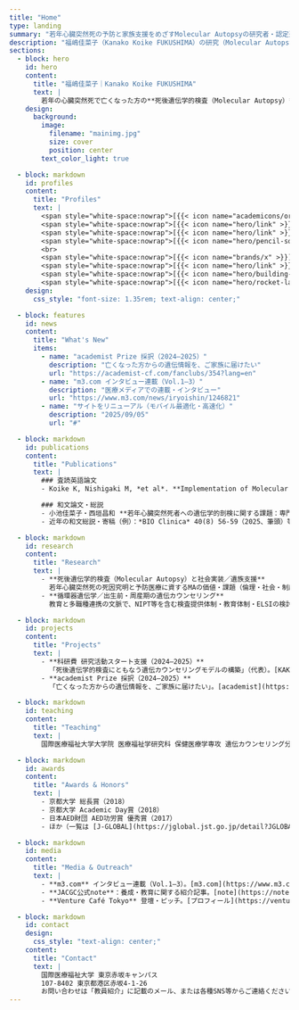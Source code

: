 ```yaml
---
title: "Home"
type: landing
summary: "若年心臓突然死の予防と家族支援をめざすMolecular Autopsyの研究者・認定遺伝カウンセラー。国際医療福祉大学 助教。"
description: "福嶋佳菜子（Kanako Koike FUKUSHIMA）の研究（Molecular Autopsy）、業績、科研費、教育、メディア、プロフィール各種リンク。"
sections:
  - block: hero
    id: hero
    content:
      title: "福嶋佳菜子｜Kanako Koike FUKUSHIMA"
      text: |
        若年の心臓突然死で亡くなった方の**死後遺伝学的検査（Molecular Autopsy）**を軸に、家族の予防医療と社会実装を探究する**認定遺伝カウンセラー／研究者**。臨床・教育・研究をつなぎ、「予防可能な死とかなしみを減らす」ことに挑んでいます。
    design:
      background:
        image:
          filename: "mainimg.jpg"
          size: cover
          position: center
        text_color_light: true

  - block: markdown
    id: profiles
    content:
      title: "Profiles"
      text: |
        <span style="white-space:nowrap">[{{< icon name="academicons/orcid" >}}](https://orcid.org/0009-0001-5882-1333)</span>
        <span style="white-space:nowrap">[{{< icon name="hero/link" >}} researchmap](https://researchmap.jp/koikekanako)</span>
        <span style="white-space:nowrap">[{{< icon name="hero/link" >}} J-GLOBAL](https://jglobal.jst.go.jp/detail?JGLOBAL_ID=202001017285357450)</span>
        <span style="white-space:nowrap">[{{< icon name="hero/pencil-square" >}} note](https://note.com/kkoike9114)</span>
        <br>
        <span style="white-space:nowrap">[{{< icon name="brands/x" >}}](https://x.com/kanakokoike_78)</span>
        <span style="white-space:nowrap">[{{< icon name="hero/link" >}} KAKEN](https://nrid.nii.ac.jp/ja/nrid/1000030963037)</span>
        <span style="white-space:nowrap">[{{< icon name="hero/building-office" >}} 教員紹介](https://www.iuhw.ac.jp/daigakuin/staff/cat/cat1241/11369.html)</span>
        <span style="white-space:nowrap">[{{< icon name="hero/rocket-launch" >}} academist](https://academist-cf.com/fanclubs/354?lang=en)</span>
    design:
      css_style: "font-size: 1.35rem; text-align: center;"

  - block: features
    id: news
    content:
      title: "What's New"
      items:
        - name: "academist Prize 採択（2024–2025）"
          description: "亡くなった方からの遺伝情報を、ご家族に届けたい"
          url: "https://academist-cf.com/fanclubs/354?lang=en"
        - name: "m3.com インタビュー連載（Vol.1–3）"
          description: "医療メディアでの連載・インタビュー"
          url: "https://www.m3.com/news/iryoishin/1246821"
        - name: "サイトをリニューアル（モバイル最適化・高速化）"
          description: "2025/09/05"
          url: "#"

  - block: markdown
    id: publications
    content:
      title: "Publications"
      text: |
        ### 査読英語論文
        - Koike K, Nishigaki M, *et al*. **Implementation of Molecular Autopsy for Sudden Cardiac Death in Japan—Focus Group Study of Stakeholders.** *Circulation Journal*. [PDF (KURENAI)](https://repository.kulib.kyoto-u.ac.jp/bitstream/2433/285270/1/circj.cj-22-0265.pdf) / [PubMed](https://pubmed.ncbi.nlm.nih.gov/36372399/)

        ### 和文論文・総説
        - 小池佳菜子・西垣昌和 **若年心臓突然死者への遺伝学的剖検に関する課題：専門職者に対するフォーカス・グループを用いた探索的質的研究**。*日本遺伝カウンセリング学会誌* 41(2)。[medicalonline](https://mol.medicalonline.jp/archive/search?issue=2&jo=dg8genco&vo=41&ye=2020)
        - 近年の和文総説・寄稿（例）：*BIO Clinica* 40(8) 56-59（2025、筆頭）等（一覧は [researchmap](https://researchmap.jp/koikekanako) 参照）

  - block: markdown
    id: research
    content:
      title: "Research"
      text: |
        - **死後遺伝学的検査（Molecular Autopsy）と社会実装／遺族支援**  
          若年心臓突然死の死因究明と予防医療に資するMAの価値・課題（倫理・社会・制度・実務）を、質的研究・学会活動・臨床で探究。 [KURENAI](https://repository.kulib.kyoto-u.ac.jp/bitstream/2433/285270/1/circj.cj-22-0265.pdf)
        - **循環器遺伝学／出生前・周産期の遺伝カウンセリング**  
          教育と多職種連携の文脈で、NIPT等を含む検査提供体制・教育体制・ELSIの検討に参画。 [厚労科研 総括研究報告書](https://mhlw-grants.niph.go.jp/system/files/report_pdf/11_toukatu_r5_0.pdf)

  - block: markdown
    id: projects
    content:
      title: "Projects"
      text: |
        - **科研費 研究活動スタート支援（2024–2025）**  
          「死後遺伝学的検査にともなう遺伝カウンセリングモデルの構築」（代表）。[KAKEN](https://nrid.nii.ac.jp/ja/nrid/1000030963037)
        - **academist Prize 採択（2024–2025）**  
          「亡くなった方からの遺伝情報を、ご家族に届けたい」。[academist](https://academist-cf.com/fanclubs/354?lang=en)

  - block: markdown
    id: teaching
    content:
      title: "Teaching"
      text: |
        国際医療福祉大学大学院 医療福祉学研究科 保健医療学専攻 遺伝カウンセリング分野 助教。附属病院（山王・成田・三田）での臨床遺伝カウンセリングと、大学院の教育・養成課程に従事。 [教員紹介](https://www.iuhw.ac.jp/daigakuin/staff/cat/cat1241/11369.html)

  - block: markdown
    id: awards
    content:
      title: "Awards & Honors"
      text: |
        - 京都大学 総長賞（2018）
        - 京都大学 Academic Day賞（2018）
        - 日本AED財団 AED功労賞 優秀賞（2017）
        - ほか（一覧は [J-GLOBAL](https://jglobal.jst.go.jp/detail?JGLOBAL_ID=202001017285357450) 参照）

  - block: markdown
    id: media
    content:
      title: "Media & Outreach"
      text: |
        - **m3.com** インタビュー連載（Vol.1–3）。[m3.com](https://www.m3.com/news/iryoishin/1246821)
        - **JACGC公式note**：養成・教育に関する紹介記事。[note](https://note.com/official_jacgc/n/naeec6ff8d4f4)
        - **Venture Café Tokyo** 登壇・ピッチ。[プロフィール](https://venturecafetokyo.org/speakers/%E4%BD%B3%E8%8F%9C%E5%AD%90-%E7%A6%8F%E5%B6%8B/)

  - block: markdown
    id: contact
    design:
      css_style: "text-align: center;"
    content:
      title: "Contact"
      text: |
        国際医療福祉大学 東京赤坂キャンパス  
        107-8402 東京都港区赤坂4-1-26  
        お問い合わせは「教員紹介」に記載のメール、または各種SNS等からご連絡ください。
---
```

